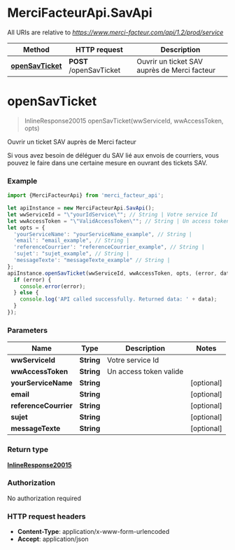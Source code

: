 # MerciFacteurApi.SavApi

All URIs are relative to *https://www.merci-facteur.com/api/1.2/prod/service*

Method | HTTP request | Description
------------- | ------------- | -------------
[**openSavTicket**](SavApi.md#openSavTicket) | **POST** /openSavTicket | Ouvrir un ticket SAV auprès de Merci facteur

<a name="openSavTicket"></a>
# **openSavTicket**
> InlineResponse20015 openSavTicket(wwServiceId, wwAccessToken, opts)

Ouvrir un ticket SAV auprès de Merci facteur

Si vous avez besoin de déléguer du SAV lié aux envois de courriers, vous pouvez le faire dans une certaine mesure en ouvrant des tickets SAV.

### Example
```javascript
import {MerciFacteurApi} from 'merci_facteur_api';

let apiInstance = new MerciFacteurApi.SavApi();
let wwServiceId = "\"yourIdService\""; // String | Votre service Id
let wwAccessToken = "\"ValidAccessToken\""; // String | Un access token valide
let opts = { 
  'yourServiceName': "yourServiceName_example", // String | 
  'email': "email_example", // String | 
  'referenceCourrier': "referenceCourrier_example", // String | 
  'sujet': "sujet_example", // String | 
  'messageTexte': "messageTexte_example" // String | 
};
apiInstance.openSavTicket(wwServiceId, wwAccessToken, opts, (error, data, response) => {
  if (error) {
    console.error(error);
  } else {
    console.log('API called successfully. Returned data: ' + data);
  }
});
```

### Parameters

Name | Type | Description  | Notes
------------- | ------------- | ------------- | -------------
 **wwServiceId** | **String**| Votre service Id | 
 **wwAccessToken** | **String**| Un access token valide | 
 **yourServiceName** | **String**|  | [optional] 
 **email** | **String**|  | [optional] 
 **referenceCourrier** | **String**|  | [optional] 
 **sujet** | **String**|  | [optional] 
 **messageTexte** | **String**|  | [optional] 

### Return type

[**InlineResponse20015**](InlineResponse20015.md)

### Authorization

No authorization required

### HTTP request headers

 - **Content-Type**: application/x-www-form-urlencoded
 - **Accept**: application/json

